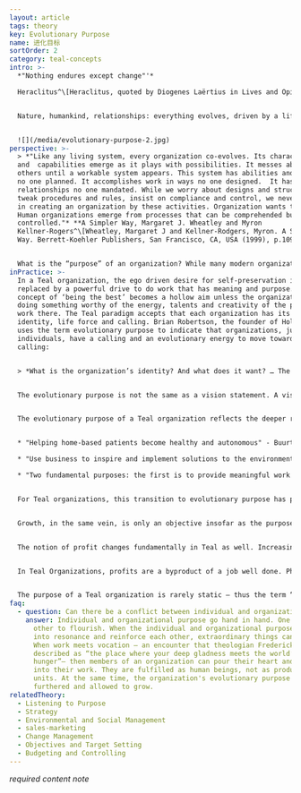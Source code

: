 ```yaml
---
layout: article
tags: theory
key: Evolutionary Purpose
name: 进化目标
sortOrder: 2
category: teal-concepts
intro: >-
  *"Nothing endures except change"'* 

  Heraclitus^\[Heraclitus, quoted by Diogenes Laërtius in Lives and Opinions of Eminent Philosophers]


  Nature, humankind, relationships: everything evolves, driven by a life force, to adapt, transform and grow. From a Teal perspective, organizations are viewed as an independent energy field with a purpose that transcends its stakeholders. In this paradigm, we don’t own or run the organization; instead we are stewards, listening to where it needs to go and helping it to do its work in the world..


  ![](/media/evolutionary-purpose-2.jpg)
perspective: >-
  > *"Like any living system, every organization co-evolves. Its character
  and  capabilities emerge as it plays with possibilities. It messes about with
  others until a workable system appears. This system has abilities and beliefs
  no one planned. It accomplishes work in ways no one designed.  It has
  relationships no one mandated. While we worry about designs and structures,
  tweak procedures and rules, insist on compliance and control, we never succeed
  in creating an organization by these activities. Organization wants to happen.
  Human organizations emerge from processes that can be comprehended but never
  controlled."* **A Simpler Way, Margaret J. Wheatley and Myron
  Kellner-Rogers^\[Wheatley, Margaret J and Kellner-Rodgers, Myron. A Simpler
  Way. Berrett-Koehler Publishers, San Francisco, CA, USA (1999), p.109.]**


  What is the “purpose” of an organization? While many modern organizations have “mission statements”, these statements often ring hollow, do not actually guide decision-making and in fact are often altogether unknown to employees. Rather than collective purpose, behavior in most organizations is driven by a desire for self-preservation. The fear-based nature of the ego in Red, Amber, and Orange predisposes leaders and employees to see the world as a dangerous place with competitors everywhere trying to steal their lunch. The only way to ensure survival is to seize every opportunity to make more profit and to gain market share at the expense of competitors. In the heat of the battle, who has time to think about purpose? Sadly, this fear-based fixation on competition plays out even when the self-preservation of the organization is not in doubt. In organizations that are somewhat shielded from competition (for example the military, public schools, and government agencies), the fearful ego still seeks safety, this time in internal competition; managers fight for the self-preservation of their units in turf wars with other units, to secure more funding, talent, or recognition. With the transition to Evolutionary-Teal, people learn to tame the fears of their egos. This process makes room for exploring deeper questions of meaning and purpose, both individually and collectively: What is my calling? What is truly worth achieving? Survival is no longer a fixation for Teal Organizations. Instead, the founding purpose truly matters.^\[Laloux, Frederic (2014-02-09). Reinventing Organizations: A Guide to Creating Organizations Inspired by the Next Stage of Human Consciousness (Kindle Locations 4197-4205). Nelson Parker. Kindle Edition.]
inPractice: >-
  In a Teal organization, the ego driven desire for self-preservation is
  replaced by a powerful drive to do work that has meaning and purpose. The
  concept of ‘being the best’ becomes a hollow aim unless the organization is
  doing something worthy of the energy, talents and creativity of the people who
  work there. The Teal paradigm accepts that each organization has its own
  identity, life force and calling. Brian Robertson, the founder of Holacracy,
  uses the term evolutionary purpose to indicate that organizations, just like
  individuals, have a calling and an evolutionary energy to move toward that
  calling:


  > *What is the organization’s identity? And what does it want? … The metaphor is like the parent-child journey: … we recognize our child has its own identity and its own path and its own purpose. And just because I might be really excited at the idea of my child being a doctor, that doesn’t mean I get to project that on my child. There is a harmful, co-dependent process when I do that. We’ve learned as parents that the healthy parent’s journey is a differentiation process, and ironically that differentiation of parent and child allows each to have their own autonomy and identity more fully, which then allows a more conscious integration where we are in relationship and interconnect, but it’s a relation of peers, of equals. … It’s us humans that can tune into the organization’s evolutionary purpose; but the key is about separating identity and figuring out “What is this organization’s calling?” Not “What do we want to use this organization to do, as property?” but rather “What is this life, this living system’s creative potential?” That’s what we mean by evolutionary purpose: the deepest creative potential to bring something new to life, to contribute something energetically, valuably to the world. … It’s that creative impulse or potential that we want to tune into, independent from what we want ourselves.*^\[Laloux, Frederic (2014-02-09) Reinventing Organizations: A Guide to Creating Organizations Inspired by the Next Stage of Human Consciousness (Kindle Locations 4322). Nelson Parker. Kindle Edition.] 


  The evolutionary purpose is not the same as a vision statement. A vision statement usually reflects the ego-driven state of consciousness of the management team, who decide what they want the organization to be.


  The evolutionary purpose of a Teal organization reflects the deeper reason the organization exists. It relates to the difference it wants to make in the community it operates in, as well as in the marketplace it serves. It is not concerned with competition or outperforming others; it is serving the ‘greater good’ that matters. Some examples are:


  * "Helping home-based patients become healthy and autonomous" - Buurtzorg, healthcare organization^[Laloux, Frederic (2014-02-09). Reinventing Organizations: A Guide to Creating Organizations Inspired by the Next Stage of Human Consciousness (Kindle Locations 4239-4240). Nelson Parker. Kindle Edition]

  * "Use business to inspire and implement solutions to the environmental crisis” - Patagonia, outdoor clothing retailer^[http://www.patagoniaworks.com/#index, accessed 2015/06/13] 

  * "Two fundamental purposes: the first is to provide meaningful work in the area of Hallencourt, a rural area in northern France where good work is rare; the second is to give and receive love from clients" - FAVI, foundry and engineering firm.^[Laloux, Frederic (2014-02-09). Reinventing Organizations: A Guide to Creating Organizations Inspired by the Next Stage of Human Consciousness (Kindle Locations 4371-4372). Nelson Parker. Kindle Edition.] 


  For Teal organizations, this transition to evolutionary purpose has profound implications for how they view such fundamental concepts as competition, growth and profit. While Orange organizations seem to be obsessed with beating the competition (as exemplified by the title of the ex-CEO of General Electric, Jack Welch’s. book, Winning), Teal organizations seem to lose the very notion of competition. Since the Teal organization truly lives for its purpose, anyone that can help to achieve that purpose is viewed as an ally, not a competitor. For an example of this in practice, see “Concrete Examples for Inspiration - Buurtzorg” below.


  Growth, in the same vein, is only an objective insofar as the purpose can be manifested on a larger scale, but never an objective in itself. Buurtzorg, for example, actively helps patients build a network of support with their families, friends, and neighbors. It basically tries to make itself irrelevant in patients’ lives as quickly as possible, which it does very successfully: a 2009 study showed that Buurtzorg’s patients get released from care twice as fast as competitors’ clients, and they end up claiming only 50 percent of the prescribed hours of care. Buurtzorg’s core strategy— helping patients become healthy and autonomous— in fact comes down to pursuing less growth, not more. Similarly, Patagonia is famous for having run full-page ads reading, “Don’t buy this jacket.” The ads were part of its “Common Threads Partnership.” Patagonia reckons that many of us in the developed world have enough clothes in our closets to keep us warm for a lifetime. And yet we keep buying new clothes, which are environmentally harmful to produce and will end up in a landfill. The Common Threads Partnership takes a serious stab at reducing (making clothes that last longer), repairing (Patagonia repairs clothes for its customers), reusing (the company resells your used clothes on eBay or in their stores’ Worn Wear section), and recycling (you can return your old clothes to Patagonia and they recycle them). Will this initiative harm Patagonia’s growth in the short term? Yes. Every repaired and every reused jacket is one less jacket bought. Will it increase its growth in the long term, through higher customer loyalty? Perhaps. But Patagonia’s decision wasn’t driven by forecasts and financials. The company chose the path its purpose called for.^[Laloux, Frederic (2014-02-09). Reinventing Organizations: A Guide to Creating Organizations Inspired by the Next Stage of Human Consciousness (Kindle Locations 4235-4248). Nelson Parker. Kindle Edition.]


  The notion of profit changes fundamentally in Teal as well. Increasing shareholder value has become the dominant perspective of Orange Organizations. It states that corporations have one overriding duty: to maximize profits. In many countries, this perspective is legally binding; management can be sued for decisions that jeopardize profitability. Under the spell of shareholder value, public companies focus relentlessly on the bottom line. Teal for-profit organizations have a different perspective on profit. Profit is necessary and investors deserve a fair return, but the objective is purpose, not profit. Teal founders often use the same metaphor: profit is like the air we breathe. We need air to live, but we don’t live to breathe. Tami Simon, the CEO of Sounds True, gives the definition of a business’s purpose: “We have this idea about business— everything we do has to help us make more money, be more productive or whatever. But that’s not my view of business. My view of business is that we are coming together as a community to fill a human need and actualize our lives”.^[Laloux, Frederic (2014-02-09). Reinventing Organizations: A Guide to Creating Organizations Inspired by the Next Stage of Human Consciousness (Kindle Locations 4253-4264). Nelson Parker. Kindle Edition.]


  In Teal Organizations, profits are a byproduct of a job well done. Philosopher Viktor Frankl captures this well: “Success, like happiness, cannot be pursued; it must ensue, and it only does so as the unintended side -effect of one’s personal dedication to a cause greater than oneself.”^[Laloux, Frederic (2014-02-09). Reinventing Organizations: A Guide to Creating Organizations Inspired by the Next Stage of Human Consciousness (Kindle Locations 4264-4266). Nelson Parker. Kindle Edition.]


  The purpose of a Teal organization is rarely static – thus the term “Evolutionary Purpose”. It will evolve over time, as the organization itself grows and adapts. For example, Buurtzorg, the Dutch homecare organization, was set up to "help sick and elderly patients live a more autonomous and meaningful life."^[Laloux, Frederic (2014-02-09). Reinventing Organizations: A Guide to Creating Organizations Inspired by the Next Stage of Human Consciousness (Kindle Locations 4215-4216). Nelson Parker. Kindle Edition.] Its activities have grown beyond looking after the elderly, and it now focuses on helping "patients become healthy and autonomous".
faq:
  - question: Can there be a conflict between individual and organizational purpose?
    answer: Individual and organizational purpose go hand in hand. One needs the
      other to flourish. When the individual and organizational purpose enter
      into resonance and reinforce each other, extraordinary things can happen.
      When work meets vocation — an encounter that theologian Frederick Buechner
      described as “the place where your deep gladness meets the world’s deep
      hunger”— then members of an organization can pour their heart and soul
      into their work. They are fulfilled as human beings, not as productive
      units. At the same time, the organization's evolutionary purpose is
      furthered and allowed to grow.
relatedTheory:
  - Listening to Purpose
  - Strategy
  - Environmental and Social Management
  - sales-marketing
  - Change Management
  - Objectives and Target Setting
  - Budgeting and Controlling
---
```

*required content note*